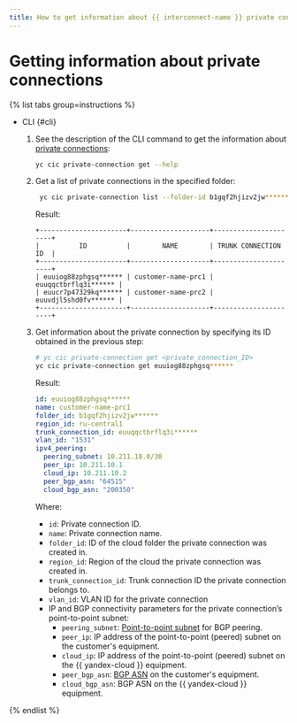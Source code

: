 ```yaml
---
title: How to get information about {{ interconnect-name }} private connections
---
```


# Getting information about private connections

{% list tabs group=instructions %}

- CLI {#cli}

  1. See the description of the CLI command to get the information about [private connections](../concepts/priv-con.md):

      ```bash
      yc cic private-connection get --help
      ```

  1. Get a list of private connections in the specified folder:

     ```bash
      yc cic private-connection list --folder-id b1gqf2hjizv2jw******
      ```

      Result:

      ```text
      +----------------------+--------------------+----------------------+
      |          ID          |        NAME        | TRUNK CONNECTION ID  |
      +----------------------+--------------------+----------------------+
      | euuiog88zphgsq****** | customer-name-prc1 | euuqqctbrflq3i****** |
      | euucr7p47329kq****** | customer-name-prc2 | euuvdjl5shd0fv****** |
      +----------------------+--------------------+----------------------+      
      ```

  1. Get information about the private connection by specifying its ID obtained in the previous step:

      ```bash
      # yc cic private-connection get <private_connection_ID>
      yc cic private-connection get euuiog88zphgsq******
      ```

      Result:

      ```yml
      id: euuiog88zphgsq******
      name: customer-name-prc1
      folder_id: b1gqf2hjizv2jw******
      region_id: ru-central1
      trunk_connection_id: euuqqctbrflq3i******
      vlan_id: "1531"
      ipv4_peering:
        peering_subnet: 10.211.10.0/30
        peer_ip: 10.211.10.1
        cloud_ip: 10.211.10.2
        peer_bgp_asn: "64515"
        cloud_bgp_asn: "200350"
      ```

      Where:
      * `id`: Private connection ID.
      * `name`: Private connection name.
      * `folder_id`: ID of the cloud folder the private connection was created in.
      * `region_id`: Region of the cloud the private connection was created in.
      * `trunk_connection_id`: Trunk connection ID the private connection belongs to.
      * `vlan_id`: VLAN ID for the private connection
      * IP and BGP connectivity parameters for the private connection’s point-to-point subnet:
         * `peering_subnet`: [Point-to-point subnet](../../interconnect/concepts/priv-con.md#priv-address) for BGP peering.
         * `peer_ip`: IP address of the point-to-point (peered) subnet on the customer's equipment.
         * `cloud_ip`: IP address of the point-to-point (peered) subnet on the {{ yandex-cloud }} equipment.
         * `peer_bgp_asn`: [BGP ASN](../../interconnect/concepts/priv-con.md#bgp-asn) on the customer's equipment.
         * `cloud_bgp_asn`: BGP ASN on the {{ yandex-cloud }} equipment.

{% endlist %}
